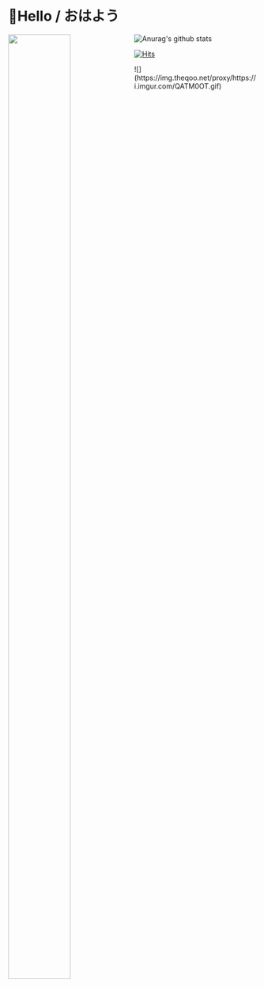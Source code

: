 # 👋Hello / おはよう


<div>

<img src = "https://img.theqoo.net/proxy/https://i.imgur.com/alYAGFW.gif" width="50%" height="70%" align=left>
	
![Anurag's github stats](https://github-readme-stats.vercel.app/api?username=RyokanMaster&show_icons=true&theme=synthwave&align=right)

</div>

[![Hits](https://hits.seeyoufarm.com/api/count/incr/badge.svg?url=https%3A%2F%2Fgithub.com%2FRyokanMaster&count_bg=%23989C91&title_bg=%23F7EED3&icon=nintendoswitch.svg&icon_color=%23E9456C&title=Hits&edge_flat=false)](https://hits.seeyoufarm.com)



  </div>
<div>
![](https://img.theqoo.net/proxy/https://i.imgur.com/QATM0OT.gif)
</div>

	


